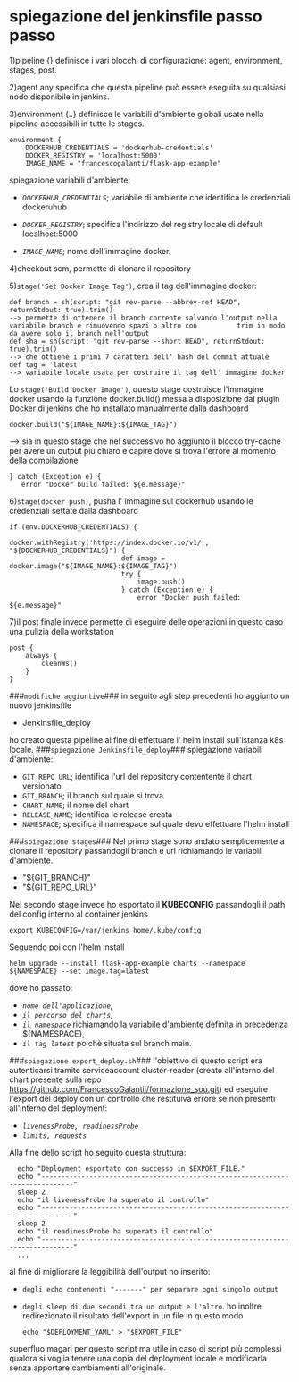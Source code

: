 # spiegazione del jenkinsfile passo passo
1)pipeline {} definisce i vari blocchi di configurazione: agent, environment, stages, post.

2)agent any specifica che questa pipeline può essere eseguita su qualsiasi nodo disponibile in jenkins.

3)environment {..} definisce le variabili d'ambiente globali usate nella pipeline accessibili in tutte le stages.

    environment {
        DOCKERHUB_CREDENTIALS = 'dockerhub-credentials'
        DOCKER_REGISTRY = 'localhost:5000'
        IMAGE_NAME = "francescogalanti/flask-app-example"
spiegazione variabili d'ambiente:

- *`DOCKERHUB_CREDENTIALS`*; variabile di ambiente che identifica le credenziali dockeruhub

- *`DOCKER_REGISTRY`*; specifica l'indirizzo del registry locale di default localhost:5000

- *`IMAGE_NAME`*; nome dell'immagine docker.

4)checkout scm, permette di clonare il repository 

5)`stage('Set Docker Image Tag')`, crea il tag dell'immagine docker:

    def branch = sh(script: "git rev-parse --abbrev-ref HEAD", returnStdout: true).trim() 
    --> permette di ottenere il branch corrente salvando l'output nella variabile branch e rimuovendo spazi o altro con          trim in modo da avere solo il branch nell'output
    def sha = sh(script: "git rev-parse --short HEAD", returnStdout: true).trim()
    --> che ottiene i primi 7 caratteri dell' hash del commit attuale
    def tag = 'latest'
    --> variabile locale usata per costruire il tag dell' immagine docker
    
Lo `stage('Build Docker Image')`, questo stage costruisce l'immagine docker usando la funzione docker.build() messa a disposizione dal plugin Docker di jenkins che ho installato manualmente dalla dashboard

    docker.build("${IMAGE_NAME}:${IMAGE_TAG}")

--> sia in questo stage che nel successivo ho aggiunto il blocco try-cache per avere un output più chiaro e capire dove si trova l'errore al momento della compilazione

    } catch (Exception e) {
       error "Docker build failed: ${e.message}"
6)`stage(docker push)`, pusha l' immagine sul dockerhub usando le credenziali settate dalla dashboard

    if (env.DOCKERHUB_CREDENTIALS) {
                            docker.withRegistry('https://index.docker.io/v1/', "${DOCKERHUB_CREDENTIALS}") {
                                def image = docker.image("${IMAGE_NAME}:${IMAGE_TAG}")
                                try {
                                    image.push()
                                } catch (Exception e) {
                                    error "Docker push failed: ${e.message}"

7)il post finale invece permette di eseguire delle operazioni in questo caso una pulizia della workstation

    post {
        always {
            cleanWs()
        }
    }

###`modifiche aggiuntive`###
in seguito agli step precedenti ho aggiunto un nuovo jenkinsfile

- Jenkinsfile_deploy

ho creato questa pipeline al fine di effettuare l' helm install sull'istanza k8s locale.
###`spiegazione Jenkinsfile_deploy`### 
spiegazione variabili d'ambiente:

- `GIT_REPO_URL`; identifica l'url del repository contentente il chart versionato
- `GIT_BRANCH`; il branch sul quale si trova
- `CHART_NAME`; il nome del chart
- `RELEASE_NAME`; identifica le release creata
- `NAMESPACE`; specifica il namespace sul quale devo effettuare l'helm install

###`spiegazione stages`###
Nel primo stage sono andato semplicemente a clonare il repository passandogli branch e url richiamando le variabili d'ambiente.

- "${GIT_BRANCH}"
- "${GIT_REPO_URL}"

Nel secondo stage invece ho esportato il **KUBECONFIG** passandogli il path del config interno al container jenkins

    export KUBECONFIG=/var/jenkins_home/.kube/config
Seguendo poi con l'helm install 

    helm upgrade --install flask-app-example charts --namespace ${NAMESPACE} --set image.tag=latest
dove ho passato:

  - *`nome dell'applicazione`*,
  - *`il percorso del charts`*,
  - *`il namespace`* richiamando la variabile d'ambiente definita in precedenza ${NAMESPACE},
  - *`il tag latest`* poichè situata sul branch main.

###`spiegazione export_deploy.sh`###
l'obiettivo di questo script era autenticarsi tramite serviceaccount cluster-reader (creato all'interno del chart presente sulla repo https://github.com/FrancescoGalantii/formazione_sou.git) ed eseguire l'export del deploy con un controllo che restituiva errore se non presenti all'interno del deployment:

  - *`livenessProbe, readinessProbe`*
  - *`limits, requests`*

Alla fine dello script ho seguito questa struttura:

      echo "Deployment esportato con successo in $EXPORT_FILE."
      echo "------------------------------------------------------------------------------"
      sleep 2
      echo "il livenessProbe ha superato il controllo"
      echo "------------------------------------------------------------------------------"
      sleep 2
      echo "il readinessProbe ha superato il controllo"
      echo "------------------------------------------------------------------------------"
      ...
  al fine di migliorare la leggibilità dell'output ho inserito:

  - `degli echo contenenti "-------" per separare ogni singolo output`
  - `degli sleep di due secondi tra un output e l'altro`.
  ho inoltre redirezionato il risultato dell'export in un file in questo modo

        echo "$DEPLOYMENT_YAML" > "$EXPORT_FILE"
  superfluo magari per questo script ma utile in caso di script più complessi qualora si voglia tenere una copia del deployment locale e modificarla senza apportare cambiamenti all'originale.
  
  
